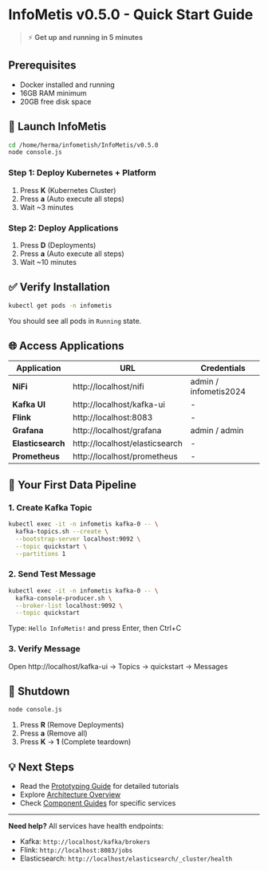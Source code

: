 # InfoMetis v0.5.0 - Quick Start Guide

> ⚡ **Get up and running in 5 minutes**

## Prerequisites

- Docker installed and running
- 16GB RAM minimum
- 20GB free disk space

## 🚀 Launch InfoMetis

```bash
cd /home/herma/infometish/InfoMetis/v0.5.0
node console.js
```

### Step 1: Deploy Kubernetes + Platform

1. Press **K** (Kubernetes Cluster)
2. Press **a** (Auto execute all steps)
3. Wait ~3 minutes

### Step 2: Deploy Applications  

1. Press **D** (Deployments)
2. Press **a** (Auto execute all steps)
3. Wait ~10 minutes

## ✅ Verify Installation

```bash
kubectl get pods -n infometis
```

You should see all pods in `Running` state.

## 🌐 Access Applications

| Application | URL | Credentials |
|------------|-----|-------------|
| **NiFi** | http://localhost/nifi | admin / infometis2024 |
| **Kafka UI** | http://localhost/kafka-ui | - |
| **Flink** | http://localhost:8083 | - |
| **Grafana** | http://localhost/grafana | admin / admin |
| **Elasticsearch** | http://localhost/elasticsearch | - |
| **Prometheus** | http://localhost/prometheus | - |

## 🎯 Your First Data Pipeline

### 1. Create Kafka Topic

```bash
kubectl exec -it -n infometis kafka-0 -- \
  kafka-topics.sh --create \
  --bootstrap-server localhost:9092 \
  --topic quickstart \
  --partitions 1
```

### 2. Send Test Message

```bash
kubectl exec -it -n infometis kafka-0 -- \
  kafka-console-producer.sh \
  --broker-list localhost:9092 \
  --topic quickstart
```

Type: `Hello InfoMetis!` and press Enter, then Ctrl+C

### 3. Verify Message

Open http://localhost/kafka-ui → Topics → quickstart → Messages

## 🛑 Shutdown

```bash
node console.js
```

1. Press **R** (Remove Deployments)
2. Press **a** (Remove all)
3. Press **K** → **1** (Complete teardown)

## 💡 Next Steps

- Read the [Prototyping Guide](PROTOTYPING_GUIDE.md) for detailed tutorials
- Explore [Architecture Overview](ARCHITECTURE.md)
- Check [Component Guides](components/) for specific services

---

**Need help?** All services have health endpoints:
- Kafka: `http://localhost/kafka/brokers`
- Flink: `http://localhost:8083/jobs`
- Elasticsearch: `http://localhost/elasticsearch/_cluster/health`